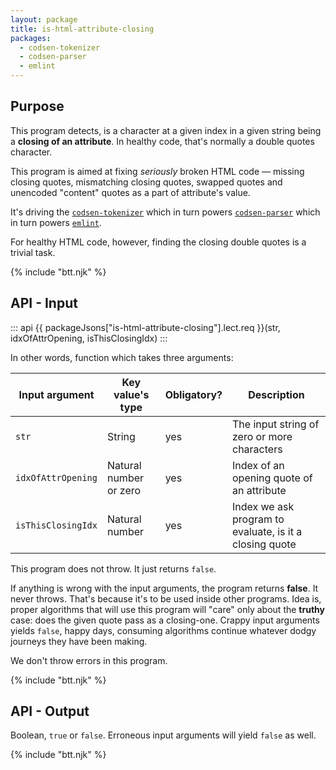 ```yaml
---
layout: package
title: is-html-attribute-closing
packages:
  - codsen-tokenizer
  - codsen-parser
  - emlint
---
```


## Purpose

This program detects, is a character at a given index in a given string being a **closing of an attribute**. In healthy code, that's normally a double quotes character.

This program is aimed at fixing _seriously_ broken HTML code — missing closing quotes, mismatching closing quotes, swapped quotes and unencoded "content" quotes as a part of attribute's value.

It's driving the [`codsen-tokenizer`](/os/codsen-tokenizer/) which in turn powers [`codsen-parser`](/os/codsen-parser/) which in turn powers [`emlint`](/os/emlint/).

For healthy HTML code, however, finding the closing double quotes is a trivial task.

{% include "btt.njk" %}

## API - Input

::: api
{{ packageJsons["is-html-attribute-closing"].lect.req }}(str, idxOfAttrOpening, isThisClosingIdx)
:::

In other words, function which takes three arguments:

| Input argument     | Key value's type       | Obligatory? | Description                                             |
| ------------------ | ---------------------- | ----------- | ------------------------------------------------------- |
| `str`              | String                 | yes         | The input string of zero or more characters             |
| `idxOfAttrOpening` | Natural number or zero | yes         | Index of an opening quote of an attribute               |
| `isThisClosingIdx` | Natural number         | yes         | Index we ask program to evaluate, is it a closing quote |

This program does not throw. It just returns `false`.

If anything is wrong with the input arguments, the program returns **false**. It never throws. That's because it's to be used inside other programs. Idea is, proper algorithms that will use this program will "care" only about the **truthy** case: does the given quote pass as a closing-one. Crappy input arguments yields `false`, happy days, consuming algorithms continue whatever dodgy journeys they have been making.

We don't throw errors in this program.

{% include "btt.njk" %}

## API - Output

Boolean, `true` or `false`. Erroneous input arguments will yield `false` as well.

{% include "btt.njk" %}
